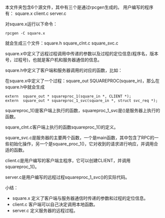 本文件夹包含6个源文件，其中有三个是通过rpcgen生成的。
用户编写的程序有：
square.x client.c server.c

对square.x运行以下命令：
```
rpcgen -C square.x
```
就会生成三个文件：square.h square_clnt.c square_svc.c

square.x中定义了远程过程调用中传递的参数以及过程的定位信息(程序名，版本号，过程号)，也就是客户机和服务器通信的信息。

square.h中定义了客户端和服务器调用的对应的函数，比如：

在square.x中定义了一个过程：square_out SQUAREPROC(square_in)，那么在square.h中就会生成
```
extern  square_out * squareproc_1(square_in *, CLIENT *);
extern  square_out * squareproc_1_svc(square_in *, struct svc_req *);
```
squareproc_1()是客户端上执行的函数，squareproc_1_svc是()是服务器上执行的函数。

square_clnt.c客户端上执行的函数squareproc_1()的定义。

square_svc.c是服务器的主要两个函数，一个是main函数，其中包含了RPC的一些初始化操作，另一个是square_proc_1()，它对收到的请求进行响应，并调用合适的函数。

client.c是用户编写的客户端主程序，它可以创建CLIENT，并调用squareproc_1()。

server.c是用户编写的远程过程squareproc_1_svc()的实际代码。

小结：
* square.x 定义了客户端与服务器通信时传递的参数和过程的定位信息。
* client.c 客户端可以自己决定调用本地函数。
* server.c 定义服务器的远程过程。
